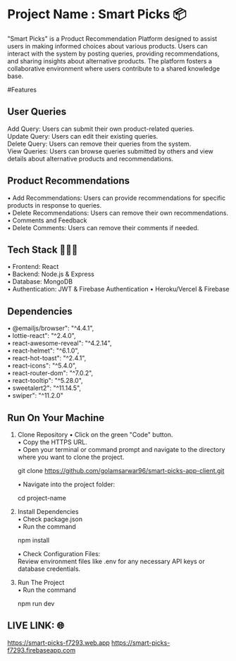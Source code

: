 # Project Name : Smart Picks 📦

"Smart Picks" is a Product Recommendation Platform designed to assist users in making informed choices about various products. Users can interact with the system by posting queries, providing recommendations, and sharing insights about alternative products. The platform fosters a collaborative environment where users contribute to a shared knowledge base.

#Features

## User Queries

Add Query: Users can submit their own product-related queries. <br/>
Update Query: Users can edit their existing queries. <br/>
Delete Query: Users can remove their queries from the system. <br/>
View Queries: Users can browse queries submitted by others and view details about alternative products and recommendations. <br/>

## Product Recommendations

• Add Recommendations: Users can provide recommendations for specific products in response to queries. <br/>
• Delete Recommendations: Users can remove their own recommendations. <br/>
• Comments and Feedback <br/>
• Delete Comments: Users can remove their comments if needed. <br/>

## Tech Stack 👨🏻‍💻

• Frontend: React <br/>
• Backend: Node.js & Express <br/>
• Database: MongoDB <br/>
• Authentication: JWT & Firebase Authentication
• Heroku/Vercel & Firebase

## Dependencies 

• @emailjs/browser": "^4.4.1", <br/>
• lottie-react": "^2.4.0", <br/>
• react-awesome-reveal": "^4.2.14", <br/>
• react-helmet": "^6.1.0", <br/>
• react-hot-toast": "^2.4.1", <br/>
• react-icons": "^5.4.0", <br/>
• react-router-dom": "^7.0.2", <br/>
• react-tooltip": "^5.28.0", <br/>
• sweetalert2": "^11.14.5", <br/>
• swiper": "^11.2.0" <br/>


## Run On Your Machine 

1. Clone Repository
   • Click on the green "Code" button. <br/>
   • Copy the HTTPS URL. <br/>
   • Open your terminal or command prompt and navigate to the directory where you want to clone the project. <br/>

     git clone https://github.com/golamsarwar96/smart-picks-app-client.git <br/>

   • Navigate into the project folder: <br/>

     cd project-name <br/>

2. Install Dependencies <br/>
   • Check package.json <br/>
   • Run the command <br/>

     npm install <br/>

   • Check Configuration Files: <br/>
     Review environment files like .env for any necessary API keys or database credentials. <br/>

3. Run The Project <br/>
   • Run the command <br/>

     npm run dev <br/>


## LIVE LINK: 🌐

https://smart-picks-f7293.web.app
https://smart-picks-f7293.firebaseapp.com

